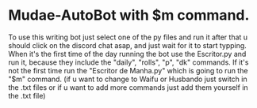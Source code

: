 # Mudae-AutoBot with $m command.
To use this writing bot just select one of the py files and run it after that u should click on the discord chat asap, and just wait for it to start typping.
When it's the first time of the day running the bot use the Escritor.py and run it, because they include the "daily", "rolls", "p", "dk" commands. 
If it's not the first time run the "Escritor de Manha.py" which is going to run the "$m" command.
(if u want to change to Waifu or Husbando just switch in the .txt files or if u want to add more commands just add them yourself in the .txt file)
